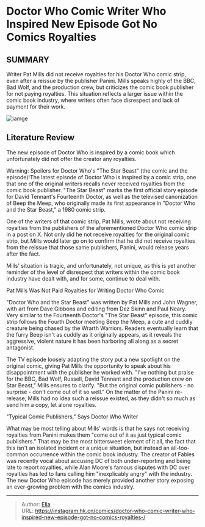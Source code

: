 # Doctor Who Comic Writer Who Inspired New Episode Got No Comics Royalties 


## SUMMARY 



  Writer Pat Mills did not receive royalties for his Doctor Who comic strip, even after a reissue by the publisher Panini.   Mills speaks highly of the BBC, Bad Wolf, and the production crew, but criticizes the comic book publisher for not paying royalties.   This situation reflects a larger issue within the comic book industry, where writers often face disrespect and lack of payment for their work.  

![iamge](https://static1.srcdn.com/wordpress/wp-content/uploads/2023/09/custom-image-of-david-tennant-and-the-beep-the-meep-in-doctor-who-60th-anniversary-specials.jpg)

## Literature Review

The new episode of Doctor Who is inspired by a comic book which unfortunately did not offer the creator any royalties. 




Warning: Spoilers for Doctor Who&#39;s &#34;The Star Beast&#34; (the comic and the episode)!The latest episode of Doctor Who is inspired by a comic strip, one that one of the original writers recalls never received royalties from the comic book publisher. &#34;The Star Beast&#34; marks the first official story episode for David Tennant&#39;s Fourteenth Doctor, as well as the televised canonization of Beep the Meep, who originally made its first appearance in &#34;Doctor Who and the Star Beast,&#34; a 1980 comic strip.




One of the writers of that comic strip, Pat Mills, wrote about not receiving royalties from the publishers of the aforementioned Doctor Who comic strip in a post on X. Not only did he not receive royalties for the original comic strip, but Mills would later go on to confirm that he did not receive royalties from the reissue that those same publishers, Panini, would release years after the fact.


 

Mills&#39; situation is tragic, and unfortunately, not unique, as this is yet another reminder of the level of disrespect that writers within the comic book industry have dealt with, and for some, continue to deal with.


 Pat Mills Was Not Paid Royalties for Writing Doctor Who Comic 

 




&#34;Doctor Who and the Star Beast&#34; was written by Pat Mills and John Wagner, with art from Dave Gibbons and editing from Dez Skinn and Paul Neary. Very similar to the Fourteenth Doctor&#39;s &#34;The Star Beast&#34; episode, this comic strip follows the Fourth Doctor meeting Beep the Meep, a cute and cuddly creature being chased by the Wrarth Warriors. Readers eventually learn that the furry Beep isn&#39;t as cuddly as it originally appears, as it reveals the aggressive, violent nature it has been harboring all along as a secret antagonist.

The TV episode loosely adapting the story put a new spotlight on the original comic, giving Pat Mills the opportunity to speak about his disappointment with the publisher he worked with. &#34;I&#39;ve nothing but praise for the BBC, Bad Wolf, Russell, David Tennant and the production crew on Star Beast,&#34; Mills ensures to clarify. &#34;But the original comic publishers - no surprise - don&#39;t come out of it so well.&#34; On the matter of the Panini re-release, Mills had no idea such a reissue existed, as they didn&#39;t so much as send him a copy, let alone royalties.






 &#34;Typical Comic Publishers,&#34; Says Doctor Who Writer 
          

What may be most telling about Mills&#39; words is that he says not receiving royalties from Panini makes them &#34;come out of it as just typical comic publishers.&#34; That may be the most bittersweet element of it all, the fact that this isn&#39;t an isolated incident or a unique situation, but instead an all-too-common occurrence within the comic book industry. The creator of Fables was recently vocal about accusing DC of both under-reporting and being late to report royalties, while Alan Moore&#39;s famous disputes with DC over royalties has led to fans calling him &#34;inexplicably angry&#34; with the industry. The new Doctor Who episode has merely provided another story exposing an ever-growing problem with the comics industry.



---

> Author: [Ella](https://instagram.hk.cn/)  
> URL: https://instagram.hk.cn/comics/doctor-who-comic-writer-who-inspired-new-episode-got-no-comics-royalties-/  

